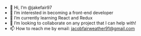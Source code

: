 - 👋 Hi, I’m @jakefair97
- 👀 I’m interested in becoming a front-end developer
- 🌱 I’m currently learning React and Redux
- 💞️ I’m looking to collaborate on any project that I can help with!
- 📫 How to reach me by email: jacobfairweather91@gmail.com

<!---
jakefair97/jakefair97 is a ✨ special ✨ repository because its `README.md` (this file) appears on your GitHub profile.
You can click the Preview link to take a look at your changes.
--->
